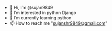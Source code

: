- 👋 Hi, I’m @sujan9849
- 👀 I’m interested in python Django
- 🌱 I’m currently learning python
- 📫 How to reach me "sujanshr9849@gmail.com"

<!---
sujan9849/sujan9849 is a ✨ special ✨ repository because its `README.md` (this file) appears on your GitHub profile.
You can click the Preview link to take a look at your changes.
--->
